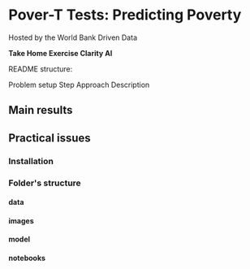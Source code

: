 # Pover-T Tests: Predicting Poverty
Hosted by the World Bank
Driven Data

**Take Home Exercise Clarity AI** <br>

README structure:

Problem setup
Step Approach Description

## Main results

## Practical issues
### Installation

### Folder's structure
#### data
#### images
#### model
#### notebooks

